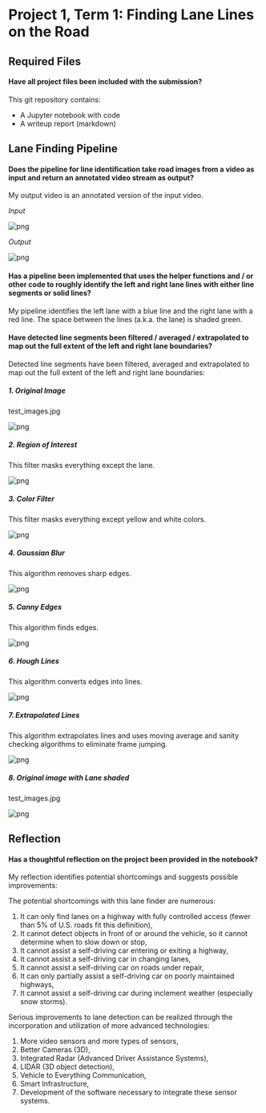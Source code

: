 ﻿Project 1, Term 1: Finding Lane Lines on the Road
=================================================

Required Files
--------------

#### Have all project files been included with the submission?

This git repository contains:
-   A Jupyter notebook with code
-   A writeup report (markdown)

Lane Finding Pipeline
---------------------

#### Does the pipeline for line identification take road images from a video as input and return an annotated video stream as output?

My output video is an annotated version of the input video.

*Input*

![png](media/original.png)

*Output*

![png](media/highlighted_lanes.png)

#### Has a pipeline been implemented that uses the helper functions and / or other code to roughly identify the left and right lane lines with either line segments or solid lines?

My pipeline identifies the left lane with a blue line and the right lane with a
red line. The space between the lines (a.k.a. the lane) is shaded green.

#### Have detected line segments been filtered / averaged / extrapolated to map out the full extent of the left and right lane boundaries?

Detected line segments have been filtered, averaged and extrapolated to map out
the full extent of the left and right lane boundaries:

##### 1. Original Image

test_images.jpg

![png](media/original.png)

##### 2. Region of Interest

This filter masks everything except the lane.

![png](media/region_of_interest.png)

##### 3. Color Filter

This filter masks everything except yellow and white colors.

![png](media/color_filter.png)

##### 4. Gaussian Blur

This algorithm removes sharp edges.

![png](media/gaussian.png)

##### 5. Canny Edges

This algorithm finds edges.

![png](media/canny.png)

##### 6. Hough Lines

This algorithm converts edges into lines.

![png](media/hough.png)

##### 7. Extrapolated Lines

This algorithm extrapolates lines and uses moving average and sanity checking
algorithms to eliminate frame jumping.

![png](media/lane_lines.png)

##### 8. Original image with Lane shaded

test_images.jpg

![png](media/highlighted_lanes.png)

Reflection
----------

#### Has a thoughtful reflection on the project been provided in the notebook?

My reflection identifies potential shortcomings and suggests possible improvements:

The potential shortcomings with this lane finder are numerous:
1.  It can only find lanes on a highway with fully controlled access (fewer than
    5% of U.S. roads fit this definition),
2.  It cannot detect objects in front of or around the vehicle, so it cannot
    determine when to slow down or stop,
3.  It cannot assist a self-driving car entering or exiting a highway,
4.  It cannot assist a self-driving car in changing lanes,
5.  It cannot assist a self-driving car on roads under repair,
6.  It can only partially assist a self-driving car on poorly maintained
    highways,
7.  It cannot assist a self-driving car during inclement weather (especially
    snow storms).

Serious improvements to lane detection can be realized through the incorporation
and utilization of more advanced technologies:
1.  More video sensors and more types of sensors,
2.  Better Cameras (3D),
3.  Integrated Radar (Advanced Driver Assistance Systems),
4.  LIDAR (3D object detection),
5.  Vehicle to Everything Communication,
6.  Smart Infrastructure,
7.  Development of the software necessary to integrate these sensor systems.

